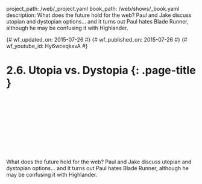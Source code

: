 project_path: /web/_project.yaml book_path: /web/shows/_book.yaml description: What does the future hold for the web? Paul and Jake discuss utopian and dystopian options... and it turns out Paul hates Blade Runner, although he may be confusing it with Highlander.

{# wf_updated_on: 2015-07-26 #} {# wf_published_on: 2015-07-26 #} {# wf_youtube_id: Hy6wceqkxvA #}

# 2.6. Utopia vs. Dystopia {: .page-title }

<div class="video-wrapper">
  <iframe class="devsite-embedded-youtube-video" data-video-id="Hy6wceqkxvA"
          data-autohide="1" data-showinfo="0" frameborder="0" allowfullscreen>
  </iframe>
</div>

What does the future hold for the web? Paul and Jake discuss utopian and dystopian options... and it turns out Paul hates Blade Runner, although he may be confusing it with Highlander.